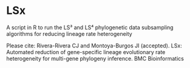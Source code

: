 # LSx
A script in R to run the LS³ and LS⁴ phylogenetic data subsampling algorithms for reducing lineage rate heterogeneity

Please cite:
Rivera-Rivera CJ and Montoya-Burgos JI (accepted). LSx: Automated reduction of gene-specific lineage evolutionary rate heterogeneity for multi-gene phylogeny inference. BMC Bioinformatics
